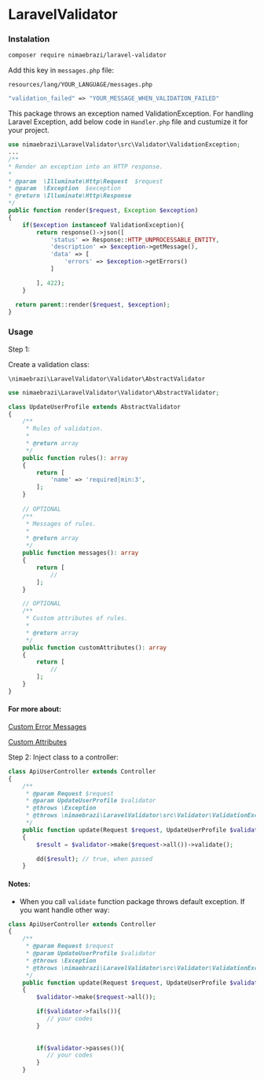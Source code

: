 # LaravelValidator

### Instalation
```sh
composer require nimaebrazi/laravel-validator
```
Add this key in <code>messages.php</code> file:

<code>resources/lang/YOUR_LANGUAGE/messages.php</code>

```php
"validation_failed" => "YOUR_MESSAGE_WHEN_VALIDATION_FAILED"
```

This package throws an exception named ValidationException. For handling Laravel Exception, add below code in <code>Handler.php</code> file and custumize it for your project.

```php
use nimaebrazi\LaravelValidator\src\Validator\ValidationException;
...
/**
* Render an exception into an HTTP response.
*
* @param  \Illuminate\Http\Request  $request
* @param  \Exception  $exception
* @return \Illuminate\Http\Response
*/
public function render($request, Exception $exception)
{
    if($exception instanceof ValidationException){
        return response()->json([
            'status' => Response::HTTP_UNPROCESSABLE_ENTITY,
            'description' => $exception->getMessage(),
            'data' => [
                'errors' => $exception->getErrors()
            ]

        ], 422);
    }

  return parent::render($request, $exception);
}
```
    
### Usage

Step 1:

Create a validation class:

<code>\nimaebrazi\LaravelValidator\Validator\AbstractValidator</code>

```php
use nimaebrazi\LaravelValidator\Validator\AbstractValidator;

class UpdateUserProfile extends AbstractValidator
{
    /**
     * Rules of validation.
     *
     * @return array
     */
    public function rules(): array
    {
        return [
            'name' => 'required|min:3',
        ];
    }
    
    // OPTIONAL
    /**
     * Messages of rules.
     *
     * @return array
     */
    public function messages(): array
    {
        return [
            //
        ];
    }

    // OPTIONAL
    /**
     * Custom attributes of rules.
     *
     * @return array
     */
    public function customAttributes(): array
    {
        return [
            //
        ];
    }
}
```

#### For more about:

[Custom Error Messages](https://laravel.com/docs/5.7/validation#custom-error-messages)

[Custom Attributes](https://gilbitron.me/blog/laravel-custom-validation-attributes)

Step 2:
Inject class to a controller:

```php
class ApiUserController extends Controller
{
    /**
     * @param Request $request
     * @param UpdateUserProfile $validator
     * @throws \Exception
     * @throws \nimaebrazi\LaravelValidator\src\Validator\ValidationException
     */
    public function update(Request $request, UpdateUserProfile $validator)
    {
        $result = $validator->make($request->all())->validate();

        dd($result); // true, when passed
    }
```

#### Notes:
- When you call <code>validate</code> function package throws default exception. If you want handle other way:
```php
class ApiUserController extends Controller
{
    /**
     * @param Request $request
     * @param UpdateUserProfile $validator
     * @throws \Exception
     * @throws \nimaebrazi\LaravelValidator\src\Validator\ValidationException
     */
    public function update(Request $request, UpdateUserProfile $validator)
    {
        $validator->make($request->all());

        if($validator->fails()){
           // your codes
        }
        
        
        if($validator->passes()){
           // your codes
        }
    }
```
